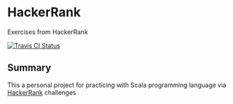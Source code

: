 # HackerRank
Exercises from HackerRank

[![Travis CI Status](https://travis-ci.org/teraflopx/hackerrank.svg?branch=master)](https://travis-ci.org/teraflopx/hackerrank)

## Summary
This a personal project for practicing with Scala programming language via [HackerRank](https://www.hackerrank.com/) challenges
